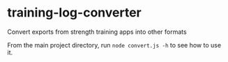 # training-log-converter
Convert exports from strength training apps into other formats

From the main project directory, run `node convert.js -h` to see how to use it.
